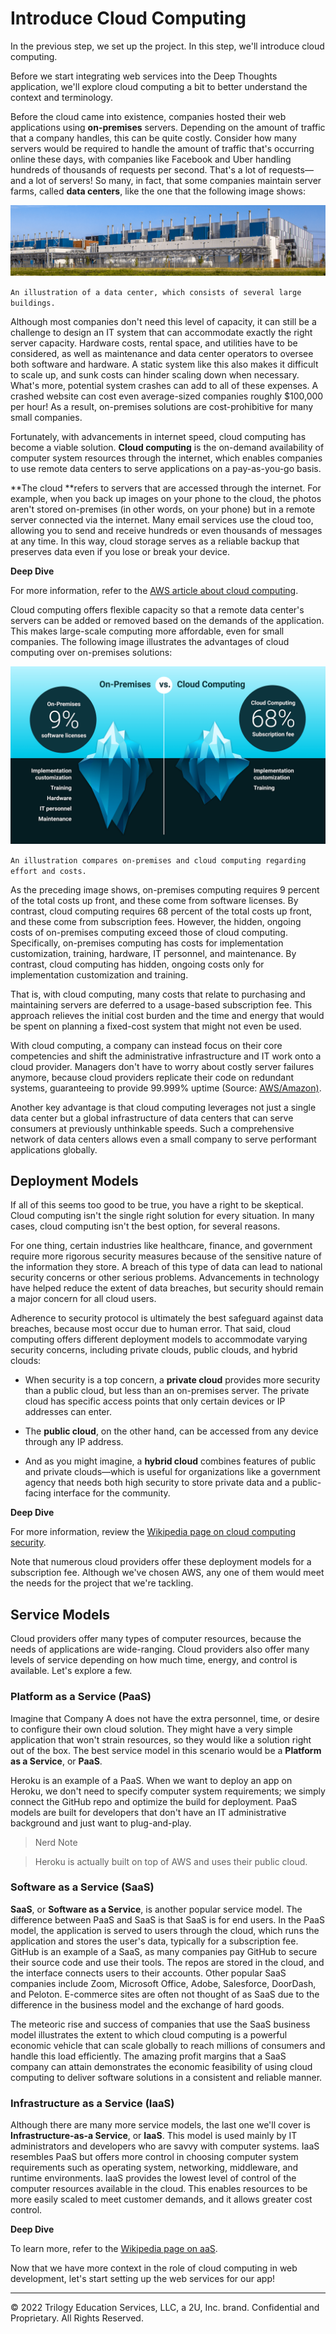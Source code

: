 # Introduce Cloud Computing

In the previous step, we set up the project. In this step, we'll introduce cloud computing.

Before we start integrating web services into the Deep Thoughts application, we'll explore cloud computing a bit to better understand the context and terminology.

Before the cloud came into existence, companies hosted their web applications using **on-premises** servers. Depending on the amount of traffic that a company handles, this can be quite costly. Consider how many servers would be required to handle the amount of traffic that's occurring online these days, with companies like Facebook and Uber handling hundreds of thousands of requests per second. That's a lot of requests—and a lot of servers! So many, in fact, that some companies maintain server farms, called **data centers**, like the one that the following image shows:

![](../Images/200-data-center.png)

`An illustration of a data center, which consists of several large buildings.`

Although most companies don't need this level of capacity, it can still be a challenge to design an IT system that can accommodate exactly the right server capacity. Hardware costs, rental space, and utilities have to be considered, as well as maintenance and data center operators to oversee both software and hardware. A static system like this also makes it difficult to scale up, and sunk costs can hinder scaling down when necessary. What's more, potential system crashes can add to all of these expenses. A crashed website can cost even average-sized companies roughly $100,000 per hour! As a result, on-premises solutions are cost-prohibitive for many small companies.

Fortunately, with advancements in internet speed, cloud computing has become a viable solution. **Cloud computing** is the on-demand availability of computer system resources through the internet, which enables companies to use remote data centers to serve applications on a pay-as-you-go basis.

**The cloud **refers to servers that are accessed through the internet. For example, when you back up images on your phone to the cloud, the photos aren't stored on-premises (in other words, on your phone) but in a remote server connected via the internet. Many email services use the cloud too, allowing you to send and receive hundreds or even thousands of messages at any time. In this way, cloud storage serves as a reliable backup that preserves data even if you lose or break your device.

**Deep Dive**

For more information, refer to the [AWS article about cloud computing](https://aws.amazon.com/what-is-cloud-computing/).

Cloud computing offers flexible capacity so that a remote data center's servers can be added or removed based on the demands of the application. This makes large-scale computing more affordable, even for small companies. The following image illustrates the advantages of cloud computing over on-premises solutions:

![](../Images/300-cloud-v-premise.png)

`An illustration compares on-premises and cloud computing regarding effort and costs.`

As the preceding image shows, on-premises computing requires 9 percent of the total costs up front, and these come from software licenses. By contrast, cloud computing requires 68 percent of the total costs up front, and these come from subscription fees. However, the hidden, ongoing costs of on-premises computing exceed those of cloud computing. Specifically, on-premises computing has costs for implementation customization, training, hardware, IT personnel, and maintenance. By contrast, cloud computing has hidden, ongoing costs only for implementation customization and training.

That is, with cloud computing, many costs that relate to purchasing and maintaining servers are deferred to a usage-based subscription fee. This approach relieves the initial cost burden and the time and energy that would be spent on planning a fixed-cost system that might not even be used.

With cloud computing, a company can instead focus on their core competencies and shift the administrative infrastructure and IT work onto a cloud provider. Managers don't have to worry about costly server failures anymore, because cloud providers replicate their code on redundant systems, guaranteeing to provide 99.999% uptime (Source: [AWS/Amazon)](https://aws.amazon.com/blogs/publicsector/achieving-five-nines-cloud-justice-public-safety/#:~:text=The%20accepted%20availability%20standard%20for,system%20must%20work%20seamlessly%20together.).

Another key advantage is that cloud computing leverages not just a single data center but a global infrastructure of data centers that can serve consumers at previously unthinkable speeds. Such a comprehensive network of data centers allows even a small company to serve performant applications globally.

## Deployment Models

If all of this seems too good to be true, you have a right to be skeptical. Cloud computing isn't the single right solution for every situation. In many cases, cloud computing isn't the best option, for several reasons.

For one thing, certain industries like healthcare, finance, and government require more rigorous security measures because of the sensitive nature of the information they store. A breach of this type of data can lead to national security concerns or other serious problems. Advancements in technology have helped reduce the extent of data breaches, but security should remain a major concern for all cloud users.

Adherence to security protocol is ultimately the best safeguard against data breaches, because most occur due to human error. That said, cloud computing offers different deployment models to accommodate varying security concerns, including private clouds, public clouds, and hybrid clouds:

* When security is a top concern, a **private cloud** provides more security than a public cloud, but less than an on-premises server. The private cloud has specific access points that only certain devices or IP addresses can enter.

* The **public cloud**, on the other hand, can be accessed from any device through any IP address.

* And as you might imagine, a **hybrid cloud** combines features of public and private clouds—which is useful for organizations like a government agency that needs both high security to store private data and a public-facing interface for the community.

**Deep Dive**

For more information, review the [Wikipedia page on cloud computing security](https://en.wikipedia.org/wiki/Cloud_computing_security).

Note that numerous cloud providers offer these deployment models for a subscription fee. Although we've chosen AWS, any one of them would meet the needs for the project that we're tackling.

## Service Models

Cloud providers offer many types of computer resources, because the needs of applications are wide-ranging. Cloud providers also offer many levels of service depending on how much time, energy, and control is available. Let's explore a few.

### Platform as a Service (PaaS)

Imagine that Company A does not have the extra personnel, time, or desire to configure their own cloud solution. They might have a very simple application that won't strain resources, so they would like a solution right out of the box. The best service model in this scenario would be a **Platform as a Service**, or **PaaS**.

Heroku is an example of a PaaS. When we want to deploy an app on Heroku, we don't need to specify computer system requirements; we simply connect the GitHub repo and optimize the build for deployment. PaaS models are built for developers that don't have an IT administrative background and just want to plug-and-play.

> Nerd Note

> Heroku is actually built on top of AWS and uses their public cloud.

### Software as a Service (SaaS)

**SaaS**, or **Software as a Service**, is another popular service model. The difference between PaaS and SaaS is that SaaS is for end users. In the PaaS model, the application is served to users through the cloud, which runs the application and stores the user's data, typically for a subscription fee. GitHub is an example of a SaaS, as many companies pay GitHub to secure their source code and use their tools. The repos are stored in the cloud, and the interface connects users to their accounts. Other popular SaaS companies include Zoom, Microsoft Office, Adobe, Salesforce, DoorDash, and Peloton. E-commerce sites are often not thought of as SaaS due to the difference in the business model and the exchange of hard goods.

The meteoric rise and success of companies that use the SaaS business model illustrates the extent to which cloud computing is a powerful economic vehicle that can scale globally to reach millions of consumers and handle this load efficiently. The amazing profit margins that a SaaS company can attain demonstrates the economic feasibility of using cloud computing to deliver software solutions in a consistent and reliable manner.

### Infrastructure as a Service (IaaS)

Although there are many more service models, the last one we'll cover is **Infrastructure-as-a Service**, or **IaaS**. This model is used mainly by IT administrators and developers who are savvy with computer systems. IaaS resembles PaaS but offers more control in choosing computer system requirements such as operating system, networking, middleware, and runtime environments. IaaS provides the lowest level of control of the computer resources available in the cloud. This enables resources to be more easily scaled to meet customer demands, and it allows greater cost control.

**Deep Dive**

To learn more, refer to the [Wikipedia page on aaS](https://en.wikipedia.org/wiki/As_a_service).

Now that we have more context in the role of cloud computing in web development, let's start setting up the web services for our app!

---
© 2022 Trilogy Education Services, LLC, a 2U, Inc. brand. Confidential and Proprietary. All Rights Reserved.